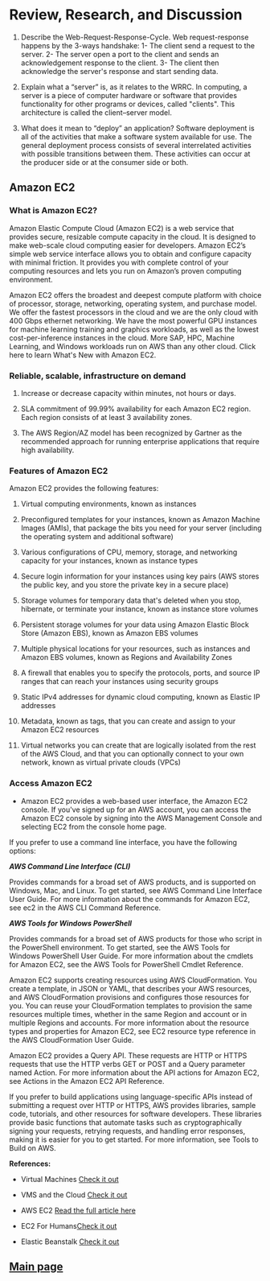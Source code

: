 
# Review, Research, and Discussion

1. Describe the Web-Request-Response-Cycle.
Web request-response happens by the 3-ways handshake:
1- The client send a request to the server.
2- The server open a port to the client and sends an acknowledgement response to the client.
3- The client then acknowledge the server's response and start sending data.

2. Explain what a “server” is, as it relates to the WRRC.
In computing, a server is a piece of computer hardware or software that provides functionality for other programs or devices, called "clients". This architecture is called the client–server model.

3. What does it mean to “deploy” an application?
Software deployment is all of the activities that make a software system available for use. The general deployment process consists of several interrelated activities with possible transitions between them. These activities can occur at the producer side or at the consumer side or both.

## Amazon EC2

### What is Amazon EC2?

Amazon Elastic Compute Cloud (Amazon EC2) is a web service that provides secure, resizable compute capacity in the cloud. It is designed to make web-scale cloud computing easier for developers. Amazon EC2’s simple web service interface allows you to obtain and configure capacity with minimal friction. It provides you with complete control of your computing resources and lets you run on Amazon’s proven computing environment.

Amazon EC2 offers the broadest and deepest compute platform with choice of processor, storage, networking, operating system, and purchase model. We offer the fastest processors in the cloud and we are the only cloud with 400 Gbps ethernet networking. We have the most powerful GPU instances for machine learning training and graphics workloads, as well as the lowest cost-per-inference instances in the cloud. More SAP, HPC, Machine Learning, and Windows workloads run on AWS than any other cloud. Click here to learn What's New with Amazon EC2.

### Reliable, scalable, infrastructure on demand

1. Increase or decrease capacity within minutes, not hours or days.

2. SLA commitment of 99.99% availability for each Amazon EC2 region. Each region consists of at least 3 availability zones.

3. The AWS Region/AZ model has been recognized by Gartner as the recommended approach for running enterprise applications that require high availability.

### Features of Amazon EC2

Amazon EC2 provides the following features:

1. Virtual computing environments, known as instances

2. Preconfigured templates for your instances, known as Amazon Machine Images (AMIs), that package the bits you need for your server (including the operating system and additional software)

3. Various configurations of CPU, memory, storage, and networking capacity for your instances, known as instance types

4. Secure login information for your instances using key pairs (AWS stores the public key, and you store the private key in a secure place)

5. Storage volumes for temporary data that's deleted when you stop, hibernate, or terminate your instance, known as instance store volumes

6. Persistent storage volumes for your data using Amazon Elastic Block Store (Amazon EBS), known as Amazon EBS volumes

7. Multiple physical locations for your resources, such as instances and Amazon EBS volumes, known as Regions and Availability Zones

8. A firewall that enables you to specify the protocols, ports, and source IP ranges that can reach your instances using security groups

9. Static IPv4 addresses for dynamic cloud computing, known as Elastic IP addresses

10. Metadata, known as tags, that you can create and assign to your Amazon EC2 resources

11. Virtual networks you can create that are logically isolated from the rest of the AWS Cloud, and that you can optionally connect to your own network, known as virtual private clouds (VPCs)

### Access Amazon EC2

- Amazon EC2 provides a web-based user interface, the Amazon EC2 console. If you've signed up for an AWS account, you can access the Amazon EC2 console by signing into the AWS Management Console and selecting EC2 from the console home page.

If you prefer to use a command line interface, you have the following options:

***AWS Command Line Interface (CLI)***

Provides commands for a broad set of AWS products, and is supported on Windows, Mac, and Linux. To get started, see AWS Command Line Interface User Guide. For more information about the commands for Amazon EC2, see ec2 in the AWS CLI Command Reference.

***AWS Tools for Windows PowerShell***

Provides commands for a broad set of AWS products for those who script in the PowerShell environment. To get started, see the AWS Tools for Windows PowerShell User Guide. For more information about the cmdlets for Amazon EC2, see the AWS Tools for PowerShell Cmdlet Reference.

Amazon EC2 supports creating resources using AWS CloudFormation. You create a template, in JSON or YAML, that describes your AWS resources, and AWS CloudFormation provisions and configures those resources for you. You can reuse your CloudFormation templates to provision the same resources multiple times, whether in the same Region and account or in multiple Regions and accounts. For more information about the resource types and properties for Amazon EC2, see EC2 resource type reference in the AWS CloudFormation User Guide.

Amazon EC2 provides a Query API. These requests are HTTP or HTTPS requests that use the HTTP verbs GET or POST and a Query parameter named Action. For more information about the API actions for Amazon EC2, see Actions in the Amazon EC2 API Reference.

If you prefer to build applications using language-specific APIs instead of submitting a request over HTTP or HTTPS, AWS provides libraries, sample code, tutorials, and other resources for software developers. These libraries provide basic functions that automate tasks such as cryptographically signing your requests, retrying requests, and handling error responses, making it is easier for you to get started. For more information, see Tools to Build on AWS.

**References:**

- Virtual Machines [Check it out](https://www.youtube.com/watch?v=yIVXjl4SwVo)

- VMS and the Cloud [Check it out](https://www.youtube.com/watch?v=l0DfHUWMjsU)

- AWS EC2 [Read the full article here](https://aws.amazon.com/ec2/?ec2-whats-new.sort-by=item.additionalFields.postDateTime&ec2-whats-new.sort-order=desc)

- EC2 For Humans[Check it out](https://www.youtube.com/watch?v=lZMkgOMYYIg)

- Elastic Beanstalk [Check it out](https://www.youtube.com/watch?v=SrwxAScdyT0)

## [Main page](https://amjadmesmar.github.io/reading-notes/)
